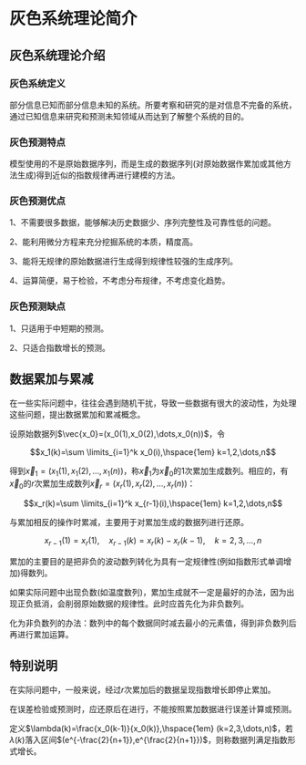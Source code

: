 # 灰色系统理论简介

## 灰色系统理论介绍

### 灰色系统定义

部分信息已知而部分信息未知的系统。所要考察和研究的是对信息不完备的系统，通过已知信息来研究和预测未知领域从而达到了解整个系统的目的。

### 灰色预测特点

模型使用的不是原始数据序列，而是生成的数据序列(对原始数据作累加或其他方法生成)得到近似的指数规律再进行建模的方法。

### 灰色预测优点

1、不需要很多数据，能够解决历史数据少、序列完整性及可靠性低的问题。

2、能利用微分方程来充分挖掘系统的本质，精度高。

3、能将无规律的原始数据进行生成得到规律性较强的生成序列。

4、运算简便，易于检验，不考虑分布规律，不考虑变化趋势。

### 灰色预测缺点

1、只适用于中短期的预测。

2、只适合指数增长的预测。

## 数据累加与累减

在一些实际问题中，往往会遇到随机干扰，导致一些数据有很大的波动性，为处理这些问题，提出数据累加和累减概念。

设原始数据列$`\vec{x_0}=(x_0(1),x_0(2),\dots,x_0(n))`$，令

$$x_1(k)=\sum \limits_{i=1}^k x_0(i),\hspace{1em} k=1,2,\dots,n$$

得到$`\vec{x}_1=(x_1(1),x_1(2),\dots,x_1(n))`$，称$`\vec{x}_1`$为$`\vec{x}_0`$的1次累加生成数列。相应的，有$`\vec{x}_0`$的$`r`$次累加生成数列$`\vec{x}_r=(x_r(1),x_r(2),\dots,x_r(n))`$：

$$x_r(k)=\sum \limits_{i=1}^k x_{r-1}(i),\hspace{1em} k=1,2,\dots,n$$

与累加相反的操作时累减，主要用于对累加生成的数据列进行还原。

$$x_{r-1}(1)=x_r(1),\hspace{1em} x_{r-1}(k)=x_r(k)-x_r(k-1),\hspace{1em} k=2,3,\dots,n$$

累加的主要目的是把非负的波动数列转化为具有一定规律性(例如指数形式单调增加)得数列。

如果实际问题中出现负数(如温度数列)，累加生成就不一定是最好的办法，因为出现正负抵消，会削弱原始数据的规律性。此时应首先化为非负数列。

化为非负数列的办法：数列中的每个数据同时减去最小的元素值，得到非负数列后再进行累加运算。

## 特别说明

在实际问题中，一般来说，经过$`r`$次累加后的数据呈现指数增长即停止累加。

在误差检验或预测时，应还原后在进行，不能按照累加数据进行误差计算或预测。

定义$`\lambda(k)=\frac{x_0(k-1)}{x_0(k)},\hspace{1em} (k=2,3,\dots,n)`$，若$`\lambda(k)`$落入区间$`(e^{-\frac{2}{n+1}},e^{\frac{2}{n+1}})`$，则称数据列满足指数形式增长。
